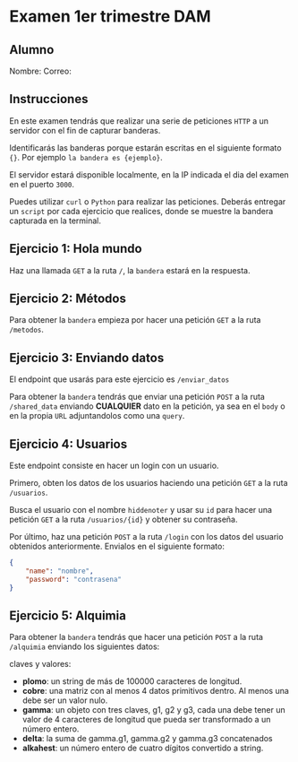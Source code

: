 # Examen 1er trimestre DAM

## Alumno

Nombre:
Correo:

## Instrucciones

En este examen tendrás que realizar una serie de peticiones `HTTP` a un servidor con el fin de capturar banderas.

Identificarás las banderas porque estarán escritas en el siguiente formato `{}`. Por ejemplo `la bandera es {ejemplo}`.

El servidor estará disponible localmente, en la IP indicada el dia del examen en el puerto `3000`.

Puedes utilizar `curl` o `Python` para realizar las peticiones. Deberás entregar un `script` por cada ejercicio que realices, donde se muestre la bandera capturada en la terminal.

## Ejercicio 1: Hola mundo

Haz una llamada `GET` a la ruta `/`, la `bandera` estará en la respuesta.

## Ejercicio 2: Métodos

Para obtener la `bandera` empieza por hacer una petición `GET` a la ruta `/metodos`.

## Ejercicio 3: Enviando datos

El endpoint que usarás para este ejercicio es `/enviar_datos`

Para obtener la `bandera` tendrás que enviar una petición `POST` a la ruta `/shared_data` enviando **CUALQUIER** dato en la petición, ya sea en el `body` o en la propia `URL` adjuntandolos como una `query`.

## Ejercicio 4: Usuarios

Este endpoint consiste en hacer un login con un usuario.

Primero, obten los datos de los usuarios haciendo una petición `GET` a la ruta `/usuarios`.

Busca el usuario con el nombre `hiddenoter` y usar su `id` para hacer una petición `GET` a la ruta `/usuarios/{id}` y obtener su contraseña.

Por último, haz una petición `POST` a la ruta `/login` con los datos del usuario obtenidos anteriormente. Envialos en el siguiente formato:

```json
{
    "name": "nombre",
    "password": "contrasena"
}
```

## Ejercicio 5: Alquimia

Para obtener la `bandera` tendrás que hacer una petición `POST` a la ruta `/alquimia` enviando los siguientes datos:

claves y valores:
- **plomo**: un string de más de 100000 caracteres de longitud.
- **cobre**: una matriz con al menos 4 datos primitivos dentro. Al menos una debe ser un valor nulo.
- **gamma**: un objeto con tres claves, g1, g2 y g3, cada una debe tener un valor de 4 caracteres de longitud que pueda ser transformado a un número entero.
- **delta**: la suma de gamma.g1, gamma.g2 y gamma.g3 concatenados
- **alkahest**: un número entero de cuatro dígitos convertido a string.

